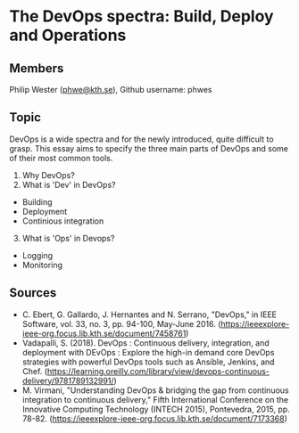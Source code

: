 # The DevOps spectra: Build, Deploy and Operations

## Members
Philip Wester (phwe@kth.se), Github username: phwes

## Topic
DevOps is a wide spectra and for the newly introduced, quite difficult to grasp.
This essay aims to specify the three main parts of DevOps and some of their most common 
tools. 

1. Why DevOps?
2. What is 'Dev' in DevOps?
 - Building
 - Deployment
 - Continious integration
3. What is 'Ops' in Devops?
 - Logging
 - Monitoring

## Sources
* C. Ebert, G. Gallardo, J. Hernantes and N. Serrano, "DevOps," in IEEE Software, vol. 33, no. 3, pp. 94-100, May-June 2016.
(https://ieeexplore-ieee-org.focus.lib.kth.se/document/7458761)
* Vadapalli, S. (2018). DevOps : Continuous delivery, integration, and deployment with DEvOps : Explore the high-in demand core DevOps strategies with powerful DevOps tools such as Ansible, Jenkins, and Chef.
(https://learning.oreilly.com/library/view/devops-continuous-delivery/9781789132991/)
* M. Virmani, "Understanding DevOps & bridging the gap from continuous integration to continuous delivery," Fifth International Conference on the Innovative Computing Technology (INTECH 2015), Pontevedra, 2015, pp. 78-82.
(https://ieeexplore-ieee-org.focus.lib.kth.se/document/7173368)
